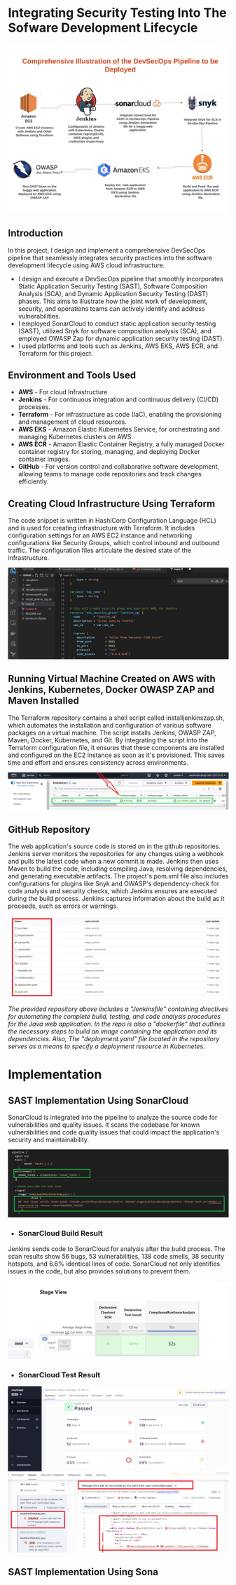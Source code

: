 # Integrating Security Testing Into The Sofware Development Lifecycle
<img src="https://raw.githubusercontent.com/bayulus/devsecops-jenkins-aws/d43e6146dfefaf7f5902677e2872684f4f15d64a/images/DevSecOps-%20Project%20Dissertation.jpg" >

<h2>Introduction</h2> 

In this project, I design and implement a comprehensive DevSecOps pipeline that seamlessly integrates security practices into the software development lifecycle using AWS cloud infrastructure.
  * I design and execute a DevSecOps pipeline that smoothly incorporates Static Application Security Testing (SAST), Software Composition Analysis (SCA), and Dynamic Application Security Testing (DAST) phases. This aims to illustrate how the joint work of development, security, and operations teams can actively identify and address vulnerabilities.
  * I employed SonarCloud to conduct static application security testing (SAST), utilized Snyk for software composition analysis (SCA), and employed OWASP Zap for dynamic application security testing (DAST).
  * I used  platforms and tools such as Jenkins, AWS EKS, AWS ECR, and Terraform for this project.

<h2>Environment and Tools Used</h2>

 * **AWS** - For cloud Infrastructure
 * **Jenkins** -  For continuous integration and continuous delivery (CI/CD) processes.
 * **Terraform** - For infrastructure as code (IaC), enabling the provisioning and management of cloud resources.
 * **AWS EKS** -  Amazon Elastic Kubernetes Service, for orchestrating and managing Kubernetes clusters on AWS.
 * **AWS ECR** - Amazon Elastic Container Registry, a fully managed Docker container registry for storing, managing, and deploying Docker container images.
 * **GitHub** -  For version control and collaborative software development, allowing teams to manage code repositories and track changes efficiently.

<h2>Creating Cloud Infrastructure Using Terraform</h2>
<p>The code snippet is written in HashiCorp Configuration Language (HCL) and is used for creating infrastructure with Terraform. It includes configuration settings for an AWS EC2 instance and networking configurations like Security Groups, which control inbound and outbound traffic. The configuration files articulate the desired state of the infrastructure.</p>

<img src="https://github.com/bayulus/devsecops-jenkins-aws/blob/main/images/mainft.png?raw=true" >

<h2>Running Virtual Machine Created on AWS with Jenkins, Kubernetes, Docker OWASP ZAP and Maven Installed</h2>
<p>The Terraform repository contains a shell script called installjenkinszap.sh, which automates the installation and configuration of various software packages on a virtual machine. The script installs Jenkins, OWASP ZAP, Maven, Docker, Kubernetes, and Git. By integrating the script into the Terraform configuration file, it ensures that these components are installed and configured on the EC2 instance as soon as it's provisioned. This saves time and effort and ensures consistency across environments.</p>

<img src="https://github.com/bayulus/devsecops-jenkins-aws/blob/main/images/8.png" >

<h2>GitHub Repository</h2>
<p>The web application's source code is stored on  in the github repositories. Jenkins server monitors the repositories for any changes using a webhook and pulls the latest code when a new commit is made. Jenkins then uses Maven to build the code, including compiling Java, resolving dependencies, and generating executable artifacts. The project's pom.xml file also includes configurations for plugins like Snyk and OWASP's dependency-check for code analysis and security checks, which Jenkins ensures are executed during the build process. Jenkins captures information about the build as it proceeds, such as errors or warnings.</p>

<img src="https://github.com/bayulus/devsecops-jenkins-aws/blob/main/images/gitrepo.png?raw=true" >

_The provided repository above includes a "Jenkinsfile" containing directives for automating the complete build, testing, and code analysis procedures for the Java web application. In the repo is also a "dockerfile" that outlines the necessary steps to build an image containing the application and its dependencies. Also, The "deployment.yaml" file located in the repository serves as a means to specify a deployment resource in Kubernetes._

# Implementation

<h2>SAST Implementation Using SonarCloud</h2>

<p>SonarCloud is integrated into the pipeline to analyze the source code for vulnerabilities and quality issues. It scans the codebase for known vulnerabilities and code quality issues that could impact the application's security and maintainability.</p>

<img src="https://github.com/bayulus/devsecops-jenkins-aws/blob/main/images/sonarcloud.PNG?raw=true" >

 * <h3>SonarCloud Build Result</h3>
 <p>Jenkins sends code to SonarCloud for analysis after the build process. The scan results show 56 bugs, 53 vulnerabilities, 138 code smells, 38 security hotspots, and 6.6% identical lines of code. SonarCloud not only identifies issues in the code, but also provides solutions to prevent them.</p>
 <img src="https://github.com/bayulus/devsecops-jenkins-aws/blob/main/images/18.PNG?raw=true" >

 * <h3>SonarCloud Test Result</h3>
 <img src="https://github.com/bayulus/devsecops-jenkins-aws/blob/main/images/19.PNG?raw=true" >
 <img src="https://github.com/bayulus/devsecops-jenkins-aws/blob/main/images/20.PNG?raw=true" >

<h2>SAST Implementation Using Sona</h2>









